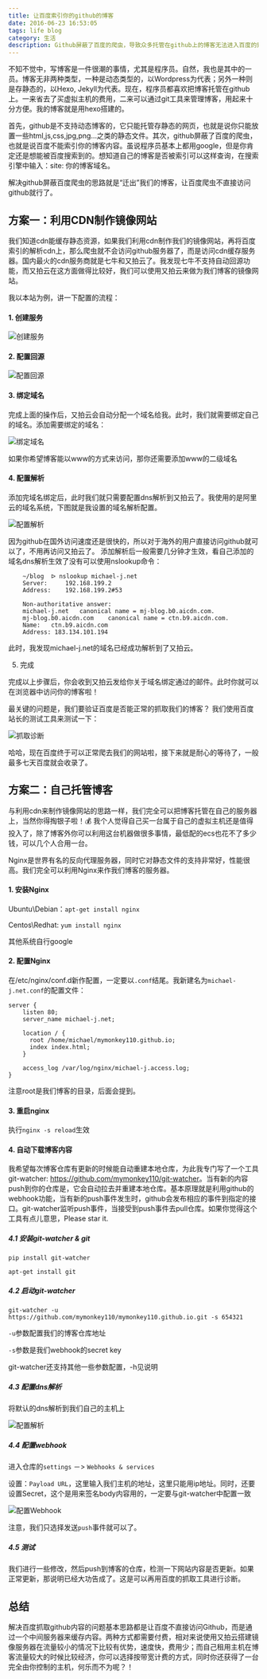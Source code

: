 ```yaml
---
title: 让百度索引你的github的博客
date: 2016-06-23 16:53:05
tags: life blog
category: 生活
description: Github屏蔽了百度的爬虫，导致众多托管在github上的博客无法进入百度的索引，损失了很多阅读量。本文分享一下解决这个问题的个人心得。
---
```


不知不觉中，写博客是一件很潮的事情，尤其是程序员。自然，我也是其中的一员。博客无非两种类型，一种是动态类型的，以Wordpress为代表；另外一种则是存静态的，以Hexo, Jekyll为代表。现在，程序员都喜欢把博客托管在github上。一来省去了买虚拟主机的费用，二来可以通过git工具来管理博客，用起来十分方便。我的博客就是用hexo搭建的。

首先，github是不支持动态博客的，它只能托管存静态的网页，也就是说你只能放置一些html,js,css,jpg,png…之类的静态文件。其次，github屏蔽了百度的爬虫，也就是说百度不能索引你的博客内容。虽说程序员基本上都用google，但是你肯定还是想能被百度搜索到的。想知道自己的博客是否被索引可以这样查询，在搜索引擎中输入：site: 你的博客域名。

解决github屏蔽百度爬虫的思路就是“迁出”我们的博客，让百度爬虫不直接访问github就行了。

## 方案一：利用CDN制作镜像网站

我们知道cdn能缓存静态资源，如果我们利用cdn制作我们的镜像网站，再将百度索引的解析cdn上，那么爬虫就不会访问github服务器了，而是访问cdn缓存服务器。国内最火的cdn服务商就是七牛和又拍云了。我发现七牛不支持自动回源功能，而又拍云在这方面做得比较好，我们可以使用又拍云来做为我们博客的镜像网站。

我以本站为例，讲一下配置的流程：

#### 1. 创建服务
   
   ![创建服务](/images/baidu_index/3.pic_hd.jpg)

#### 2. 配置回源
   
   ![配置回源](/images/baidu_index/5.pic_hd.jpg)

#### 3. 绑定域名
完成上面的操作后，又拍云会自动分配一个域名给我。此时，我们就需要绑定自己的域名。添加需要绑定的域名：

   ![绑定域名](/images/baidu_index/5.pic.jpg)

如果你希望博客能以www的方式来访问，那你还需要添加www的二级域名

#### 4. 配置解析
	
添加完域名绑定后，此时我们就只需要配置dns解析到又拍云了。我使用的是阿里云的域名系统，下图就是我设置的域名解析配置。

   ![配置解析](/images/baidu_index/6.pic_hd.jpg)

因为github在国外访问速度还是很快的，所以对于海外的用户直接访问github就可以了，不用再访问又拍云了。
添加解析后一般需要几分钟才生效，看自己添加的域名dns解析生效了没有可以使用nslookup命令：

```
    ~/blog  ᐅ nslookup michael-j.net
    Server:		192.168.199.2
    Address:	192.168.199.2#53
    
    Non-authoritative answer:
    michael-j.net	canonical name = mj-blog.b0.aicdn.com.
    mj-blog.b0.aicdn.com	canonical name = ctn.b9.aicdn.com.
    Name:	ctn.b9.aicdn.com
    Address: 183.134.101.194
```

  此时，我发现michael-j.net的域名已经成功解析到了又拍云。

5. 完成

完成以上步骤后，你会收到又拍云发给你关于域名绑定通过的邮件。此时你就可以在浏览器中访问你的博客啦！

最关键的问题是，我们要验证百度是否能正常的抓取我们的博客？ 我们使用百度站长的测试工具来测试一下：

  ![抓取诊断](/images/baidu_index/7.pic_hd.jpg)

哈哈，现在百度终于可以正常爬去我们的网站啦，接下来就是耐心的等待了，一般最多七天百度就会收录了。

## 方案二：自己托管博客

与利用cdn来制作镜像网站的思路一样，我们完全可以把博客托管在自己的服务器上，当然你得掏银子啦！💰 我个人觉得自己买一台属于自己的虚拟主机还是值得投入了，除了博客外你可以利用这台机器做很多事情，最低配的ecs也花不了多少钱，可以几个人合用一台。

Nginx是世界有名的反向代理服务器，同时它对静态文件的支持非常好，性能很高。我们完全可以利用Nginx来作我们博客的服务器。

#### 1. 安装Nginx

Ubuntu\Debian：`apt-get install nginx`

Centos\Redhat: `yum install nginx`

其他系统自行google

#### 2. 配置Nginx

在/etc/nginx/conf.d新作配置，一定要以`.conf`结尾。我新建名为`michael-j.net.conf`的配置文件：

```
server {
   	listen 80;
   	server_name michael-j.net;

   	location / {
   	  root /home/michael/mymonkey110.github.io;
   	  index index.html;
   	}

   	access_log /var/log/nginx/michael-j.access.log;
}
```

注意root是我们博客的目录，后面会提到。

#### 3. 重启nginx

执行`nginx -s reload`生效

#### 4. 自动下载博客内容

我希望每次博客仓库有更新的时候能自动重建本地仓库，为此我专门写了一个工具git-watcher: <https://github.com/mymonkey110/git-watcher>。当有新的内容push到你的仓库是，它会自动拉去并重建本地仓库。基本原理就是利用github的webhook功能，当有新的push事件发生时，github会发布相应的事件到指定的接口。git-watcher监听push事件，当接受到push事件去pull仓库。如果你觉得这个工具有点儿意思，Please star it.

##### 4.1 安装git-watcher & git

`pip install git-watcher`

`apt-get install git`

##### 4.2 启动git-watcher

`git-watcher -u https://github.com/mymonkey110/mymonkey110.github.io.git -s 654321`

`-u`参数配置我们的博客仓库地址

`-s`参数是我们webhook的secret key

git-watcher还支持其他一些参数配置，-h见说明

##### 4.3 配置dns解析

将默认的dns解析到我们自己的主机上

![配置解析](/images/baidu_index/10.pic_hd.jpg)

##### 4.4 配置webhook

进入仓库的`settings` －> `Webhooks & services`

设置：`Payload URL`，这里输入我们主机的地址，这里只能用ip地址。同时，还要设置Secret，这个是用来签名body内容用的，一定要与git-watcher中配置一致

![配置Webhook](/images/baidu_index/13.pic.jpg)

注意，我们只选择发送`push`事件就可以了。

##### 4.5 测试

我们进行一些修改，然后push到博客的仓库，检测一下网站内容是否更新。如果正常更新，那说明已经大功告成了。这是可以再用百度的抓取工具进行诊断。

## 总结

解决百度抓取github内容的问题基本思路都是让百度不直接访问Github，而是通过一个中间服务器来缓存内容。两种方式都需要付费，相对来说使用又拍云搭建镜像服务器在流量较小的情况下比较有优势，速度快，费用少；而自己租用主机在博客流量较大的时候比较经济，你可以选择按带宽计费的方式，同时你还获得了一台完全由你控制的主机，何乐而不为呢？！

	
